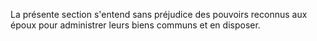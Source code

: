 La présente section s'entend sans préjudice des pouvoirs reconnus aux époux pour administrer leurs biens communs et en disposer.
